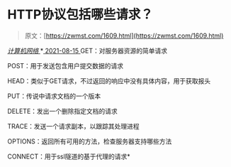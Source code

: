 <!--yml
category: 未分类
date: 0001-01-01 00:00:00
--->

# HTTP协议包括哪些请求？

> 原文：[https://zwmst.com/1609.html](https://zwmst.com/1609.html)

   [ *计算机网络* ](https://zwmst.com/%e8%ae%a1%e7%ae%97%e6%9c%ba%e7%bd%91%e7%bb%9c)*[ <time datetime="2021-08-15T15:34:27+08:00"> 2021-08-15 </time> ](https://zwmst.com/1609.html)  GET：对服务器资源的简单请求

POST：用于发送包含用户提交数据的请求

HEAD：类似于GET请求，不过返回的响应中没有具体内容，用于获取报头

PUT：传说中请求文档的一个版本

DELETE：发出一个删除指定文档的请求

TRACE：发送一个请求副本，以跟踪其处理进程

OPTIONS：返回所有可用的方法，检查服务器支持哪些方法

CONNECT：用于ssl隧道的基于代理的请求*